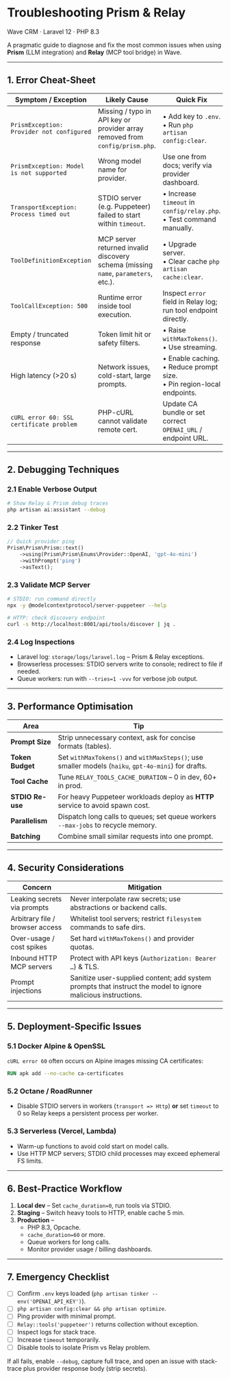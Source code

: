 # Troubleshooting Prism & Relay  
Wave CRM · Laravel 12 · PHP 8.3

A pragmatic guide to diagnose and fix the most common issues when using **Prism** (LLM integration) and **Relay** (MCP tool bridge) in Wave.

---

## 1. Error Cheat-Sheet

| Symptom / Exception | Likely Cause | Quick Fix |
|--------------------|--------------|-----------|
| `PrismException: Provider not configured` | Missing / typo in API key or provider array removed from `config/prism.php`. | • Add key to `.env`.<br>• Run `php artisan config:clear`. |
| `PrismException: Model is not supported` | Wrong model name for provider. | Use one from docs; verify via provider dashboard. |
| `TransportException: Process timed out` | STDIO server (e.g. Puppeteer) failed to start within `timeout`. | • Increase `timeout` in `config/relay.php`.<br>• Test command manually. |
| `ToolDefinitionException` | MCP server returned invalid discovery schema (missing `name`, `parameters`, etc.). | • Upgrade server.<br>• Clear cache `php artisan cache:clear`. |
| `ToolCallException: 500` | Runtime error inside tool execution. | Inspect `error` field in Relay log; run tool endpoint directly. |
| Empty / truncated response | Token limit hit or safety filters. | • Raise `withMaxTokens()`.<br>• Use streaming. |
| High latency (>20 s) | Network issues, cold-start, large prompts. | • Enable caching.<br>• Reduce prompt size.<br>• Pin region-local endpoints. |
| `cURL error 60: SSL certificate problem` | PHP-cURL cannot validate remote cert. | Update CA bundle or set correct `OPENAI_URL` / endpoint URL. |

---

## 2. Debugging Techniques

### 2.1 Enable Verbose Output

```bash
# Show Relay & Prism debug traces
php artisan ai:assistant --debug
```

### 2.2 Tinker Test

```php
// Quick provider ping
Prism\Prism\Prism::text()
    ->using(Prism\Prism\Enums\Provider::OpenAI, 'gpt-4o-mini')
    ->withPrompt('ping')
    ->asText();
```

### 2.3 Validate MCP Server

```bash
# STDIO: run command directly
npx -y @modelcontextprotocol/server-puppeteer --help

# HTTP: check discovery endpoint
curl -s http://localhost:8001/api/tools/discover | jq .
```

### 2.4 Log Inspections

* Laravel log: `storage/logs/laravel.log` – Prism & Relay exceptions.
* Browserless processes: STDIO servers write to console; redirect to file if needed.
* Queue workers: run with `--tries=1 -vvv` for verbose job output.

---

## 3. Performance Optimisation

| Area | Tip |
|------|-----|
| **Prompt Size** | Strip unnecessary context, ask for concise formats (tables). |
| **Token Budget** | Set `withMaxTokens()` and `withMaxSteps()`; use smaller models (`haiku`, `gpt-4o-mini`) for drafts. |
| **Tool Cache** | Tune `RELAY_TOOLS_CACHE_DURATION` – 0 in dev, 60+ in prod. |
| **STDIO Re-use** | For heavy Puppeteer workloads deploy as **HTTP** service to avoid spawn cost. |
| **Parallelism** | Dispatch long calls to queues; set queue workers `--max-jobs` to recycle memory. |
| **Batching** | Combine small similar requests into one prompt. |

---

## 4. Security Considerations

| Concern | Mitigation |
|---------|------------|
| Leaking secrets via prompts | Never interpolate raw secrets; use abstractions or backend calls. |
| Arbitrary file / browser access | Whitelist tool servers; restrict `filesystem` commands to safe dirs. |
| Over-usage / cost spikes | Set hard `withMaxTokens()` and provider quotas. |
| Inbound HTTP MCP servers | Protect with API keys (`Authorization: Bearer …`) & TLS. |
| Prompt injections | Sanitize user-supplied content; add system prompts that instruct the model to ignore malicious instructions. |

---

## 5. Deployment-Specific Issues

### 5.1 Docker Alpine & OpenSSL

`cURL error 60` often occurs on Alpine images missing CA certificates:

```Dockerfile
RUN apk add --no-cache ca-certificates
```

### 5.2 Octane / RoadRunner

* Disable STDIO servers in workers (`transport => Http`) **or** set `timeout` to 0 so Relay keeps a persistent process per worker.

### 5.3 Serverless (Vercel, Lambda)

* Warm-up functions to avoid cold start on model calls.  
* Use HTTP MCP servers; STDIO child processes may exceed ephemeral FS limits.

---

## 6. Best-Practice Workflow

1. **Local dev** – Set `cache_duration=0`, run tools via STDIO.  
2. **Staging** – Switch heavy tools to HTTP, enable cache 5 min.  
3. **Production** –  
   * PHP 8.3, Opcache.  
   * `cache_duration=60` or more.  
   * Queue workers for long calls.  
   * Monitor provider usage / billing dashboards.

---

## 7. Emergency Checklist

- [ ] Confirm `.env` keys loaded (`php artisan tinker -- env('OPENAI_API_KEY')`).  
- [ ] `php artisan config:clear && php artisan optimize`.  
- [ ] Ping provider with minimal prompt.  
- [ ] `Relay::tools('puppeteer')` returns collection without exception.  
- [ ] Inspect logs for stack trace.  
- [ ] Increase `timeout` temporarily.  
- [ ] Disable tools to isolate Prism vs Relay problem.  

If all fails, enable `--debug`, capture full trace, and open an issue with stack-trace plus provider response body (strip secrets).  
